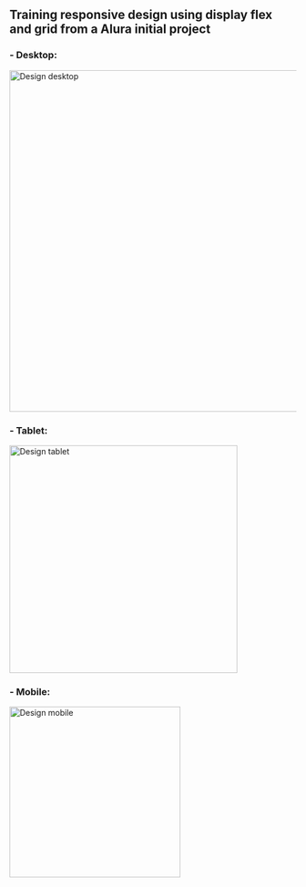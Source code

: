 ## Training responsive design using display flex and grid from a Alura initial project


### - Desktop:
<img width="600" alt="Design desktop" src="https://user-images.githubusercontent.com/104517812/195977277-400d4d88-1e1e-4d37-b6c8-add77b1dd4c6.png">

### - Tablet:
<img width="400" alt="Design tablet" src="https://user-images.githubusercontent.com/104517812/195977282-a7a33fb5-b878-49fe-bb2d-b0d03f5db1f1.png">


### - Mobile:
<img width="300" alt="Design mobile" src="https://user-images.githubusercontent.com/104517812/195977283-e5044af4-dde7-4c60-827b-91f1e5e3799e.png">
